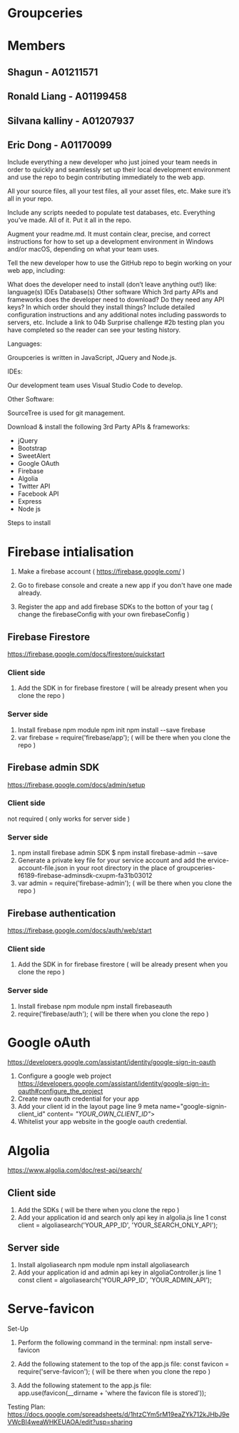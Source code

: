 # Groupceries

# Members
## Shagun - A01211571
## Ronald Liang - A01199458
## Silvana kalliny - A01207937
## Eric Dong - A01170099

Include everything a new developer who just joined your team needs in order to quickly and seamlessly set up their local development environment and use the repo to begin contributing immediately to the web app.

All your source files, all your test files, all your asset files, etc. Make sure it’s all in your repo. 

Include any scripts needed to populate test databases, etc. Everything you’ve made. All of it. Put it all in the repo.

Augment your readme.md. It must contain clear, precise, and correct instructions for how to set up a development environment in Windows and/or macOS, depending on what your team uses.

Tell the new developer how to use the GitHub repo to begin working on your web app, including:

What does the developer need to install (don’t leave anything out!) like:
language(s)
IDEs
Database(s)
Other software
Which 3rd party APIs and frameworks does the developer need to download?
Do they need any API keys?
In which order should they install things?
Include detailed configuration instructions and any additional notes including passwords to servers, etc.
Include a link to 04b Surprise challenge #2b testing plan you have completed so the reader can see your testing history.

Languages:

Groupceries is written in JavaScript, JQuery and Node.js.

IDEs:

Our development team uses Visual Studio Code to develop.

Other Software:

SourceTree is used for git management.

Download & install the following 3rd Party APIs & frameworks:
- jQuery
- Bootstrap
- SweetAlert
- Google OAuth
- Firebase
- Algolia
- Twitter API
- Facebook API
- Express
- Node js

Steps to install
# Firebase intialisation
1. Make a firebase account ( https://firebase.google.com/ )
2. Go to firebase console and create a new app if you don't have one made already.
3. Register the app and add firebase SDKs to the botton of your <body> tag ( change the firebaseConfig with your own firebaseConfig )
    <!-- The core Firebase JS SDK is always required and must be listed first -->
    <script src="https://www.gstatic.com/firebasejs/7.14.5/firebase-app.js"></script>

    <!-- TODO: Add SDKs for Firebase products that you want to use
         https://firebase.google.com/docs/web/setup#available-libraries -->

    <script>
      // Your web app's Firebase configuration
      var firebaseConfig = {
        apiKey: "Your_api_key",
        authDomain: "auth_domain_provided_by_firebaese",
        databaseURL: "database_url_provided_by_firebaese",
        projectId: "projectID_provided_by_firebaese",
        storageBucket: "storage_bucket_provided_by_firebaese",
        messagingSenderId: "*******",
        appId: "Your_app_Id_provided_by_firebase"
      };
      // Initialize Firebase
      firebase.initializeApp(firebaseConfig);
    </script>

## Firebase Firestore
https://firebase.google.com/docs/firestore/quickstart

### Client side
1. Add the SDK in for firebase firestore ( will be already present when you clone the repo )

### Server side
1. Install firebase npm module
    npm init
    npm install --save firebase
2. var firebase = require('firebase/app'); ( will be there when you clone the repo )

## Firebase admin SDK
https://firebase.google.com/docs/admin/setup

### Client side 
not required ( only works for server side )

### Server side
1. npm install firebase admin SDK
    $ npm install firebase-admin --save
2. Generate a private key file for your service account and add the ervice-account-file.json in your root directory in the place of        groupceries-f6189-firebase-adminsdk-cxupm-fa31b03012
3. var admin = require('firebase-admin'); ( will be there when you clone the repo )

## Firebase authentication
https://firebase.google.com/docs/auth/web/start

### Client side
1. Add the SDK in for firebase firestore ( will be already present when you clone the repo )

### Server side
1. Install firebase npm module
    npm install firebaseauth
2. require('firebase/auth'); ( will be there when you clone the repo )

# Google oAuth
https://developers.google.com/assistant/identity/google-sign-in-oauth

1. Configure a google web project
    https://developers.google.com/assistant/identity/google-sign-in-oauth#configure_the_project
2. Create new oauth credential for your app
3. Add your client id in the layout page line 9 
    meta name="google-signin-client_id" content= *"YOUR_OWN_CLIENT_ID"*>
4. Whitelist your app website in the google oauth credential.

# Algolia
https://www.algolia.com/doc/rest-api/search/

## Client side
1. Add the SDKs ( will be there when you clone the repo )
2. Add your application id and search only api key in algolia.js line 1
    const client = algoliasearch('YOUR_APP_ID', 'YOUR_SEARCH_ONLY_API');

## Server side
1. Install algoliasearch npm module
   npm install algoliasearch
2. Add your application id and admin api key in algoliaController.js line 1
    const client = algoliasearch('YOUR_APP_ID', 'YOUR_ADMIN_API');
    
# Serve-favicon
Set-Up
1. Perform the following command in the terminal: npm install serve-favicon

2. Add the following statement to the top of the app.js file: const favicon = require('serve-favicon'); ( will be there when you clone      the repo )

3. Add the following statement to the app.js file: app.use(favicon(__dirname + 'where the favicon file is stored'));

Testing Plan: 
https://docs.google.com/spreadsheets/d/1htzCYm5rM19eaZYk712kJHbJ9eVWcBI4weaWHKEUAOA/edit?usp=sharing
